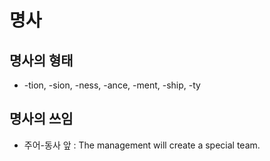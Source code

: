 # 명사
## 명사의 형태
- -tion, -sion, -ness, -ance, -ment, -ship, -ty
## 명사의 쓰임
- 주어-동사 앞 : The management will create a special team.

